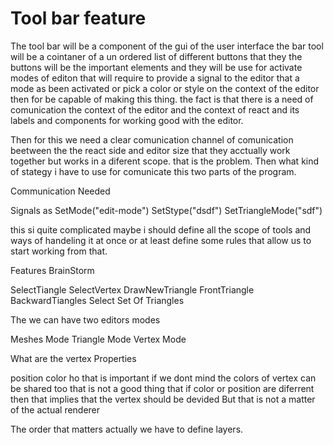 
# Tool bar feature

The tool bar will be a component of the gui of the user interface
the bar tool will be a cointaner of a un ordered list of different
buttons that they the buttons will be the important elements
and they will be use for activate modes of editon
that will require to provide a signal to the editor that
a mode as been activated or pick a color or style on the context
of the editor then for be capable of making this thing. the fact is that
there is a need of comunication the context of the editor
and the context of react and its labels and components for working good
with the editor.

Then for this we need a clear comunication channel of comunication beetween
the the react side and editor size that they acctually work together but
works in a diferent scope. that is the problem. Then what kind of stategy
i have to use for comunicate this two parts of the program.

Communication Needed

Signals as SetMode("edit-mode")
           SetStype("dsdf")
           SetTriangleMode("sdf")

this si quite complicated maybe i should define all the scope of tools
and ways of handeling it at once or at least define some rules that allow 
us to start working from that.

Features BrainStorm

SelectTiangle
SelectVertex
DrawNewTriangle
FrontTriangle
BackwardTiangles
Select Set Of Triangles

The we can have two editors modes

Meshes Mode
Triangle Mode
Vertex Mode


What are the vertex Properties

position
color ho that is important if we dont mind the colors of vertex can be shared too that is not a good
thing that if color or position are diferrent then that implies that the vertex should be devided
But that is not a matter of the actual renderer

The order that matters actually we have to define layers.
